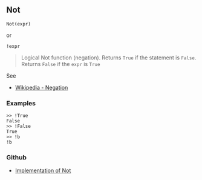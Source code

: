 ## Not

```
Not(expr)
```

or

```
!expr
```

> Logical Not function (negation). Returns `True` if the statement is `False`. Returns `False` if the `expr` is `True`

See
* [Wikipedia - Negation](https://en.wikipedia.org/wiki/Negation)

### Examples

```
>> !True
False
>> !False
True
>> !b
!b
```

### Github

* [Implementation of Not](https://github.com/axkr/symja_android_library/blob/master/symja_android_library/matheclipse-core/src/main/java/org/matheclipse/core/builtin/BooleanFunctions.java#L3309) 
